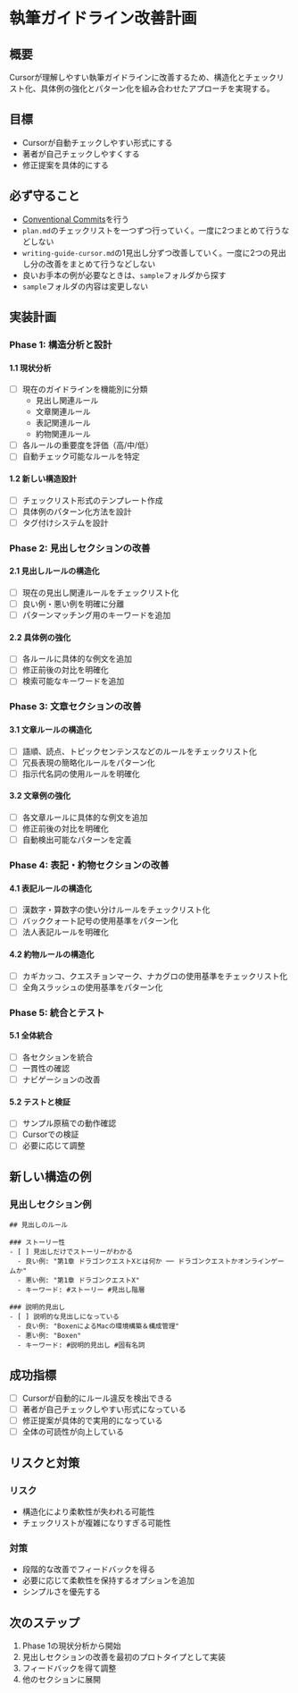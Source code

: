 # 執筆ガイドライン改善計画

## 概要

Cursorが理解しやすい執筆ガイドラインに改善するため、構造化とチェックリスト化、具体例の強化とパターン化を組み合わせたアプローチを実現する。

## 目標

- Cursorが自動チェックしやすい形式にする
- 著者が自己チェックしやすくする
- 修正提案を具体的にする

## 必ず守ること

- [Conventional Commits](https://www.conventionalcommits.org/ja/v1.0.0/)を行う
- `plan.md`のチェックリストを一つずつ行っていく。一度に2つまとめて行うなどしない
- `writing-guide-cursor.md`の1見出し分ずつ改善していく。一度に2つの見出し分の改善をまとめて行うなどしない
- 良いお手本の例が必要なときは、`sample`フォルダから探す
- `sample`フォルダの内容は変更しない

## 実装計画

### Phase 1: 構造分析と設計

#### 1.1 現状分析
- [ ] 現在のガイドラインを機能別に分類
  - 見出し関連ルール
  - 文章関連ルール
  - 表記関連ルール
  - 約物関連ルール
- [ ] 各ルールの重要度を評価（高/中/低）
- [ ] 自動チェック可能なルールを特定

#### 1.2 新しい構造設計
- [ ] チェックリスト形式のテンプレート作成
- [ ] 具体例のパターン化方法を設計
- [ ] タグ付けシステムを設計

### Phase 2: 見出しセクションの改善

#### 2.1 見出しルールの構造化
- [ ] 現在の見出し関連ルールをチェックリスト化
- [ ] 良い例・悪い例を明確に分離
- [ ] パターンマッチング用のキーワードを追加

#### 2.2 具体例の強化
- [ ] 各ルールに具体的な例文を追加
- [ ] 修正前後の対比を明確化
- [ ] 検索可能なキーワードを追加

### Phase 3: 文章セクションの改善

#### 3.1 文章ルールの構造化
- [ ] 語順、読点、トピックセンテンスなどのルールをチェックリスト化
- [ ] 冗長表現の簡略化ルールをパターン化
- [ ] 指示代名詞の使用ルールを明確化

#### 3.2 文章例の強化
- [ ] 各文章ルールに具体的な例文を追加
- [ ] 修正前後の対比を明確化
- [ ] 自動検出可能なパターンを定義

### Phase 4: 表記・約物セクションの改善

#### 4.1 表記ルールの構造化
- [ ] 漢数字・算数字の使い分けルールをチェックリスト化
- [ ] バッククォート記号の使用基準をパターン化
- [ ] 法人表記ルールを明確化

#### 4.2 約物ルールの構造化
- [ ] カギカッコ、クエスチョンマーク、ナカグロの使用基準をチェックリスト化
- [ ] 全角スラッシュの使用基準をパターン化

### Phase 5: 統合とテスト

#### 5.1 全体統合
- [ ] 各セクションを統合
- [ ] 一貫性の確認
- [ ] ナビゲーションの改善

#### 5.2 テストと検証
- [ ] サンプル原稿での動作確認
- [ ] Cursorでの検証
- [ ] 必要に応じて調整

## 新しい構造の例

### 見出しセクション例
```
## 見出しのルール

### ストーリー性
- [ ] 見出しだけでストーリーがわかる
  - 良い例: "第1章 ドラゴンクエストXとは何か ── ドラゴンクエストかオンラインゲームか"
  - 悪い例: "第1章 ドラゴンクエストX"
  - キーワード: #ストーリー #見出し階層

### 説明的見出し
- [ ] 説明的な見出しになっている
  - 良い例: "BoxenによるMacの環境構築＆構成管理"
  - 悪い例: "Boxen"
  - キーワード: #説明的見出し #固有名詞
```

## 成功指標

- [ ] Cursorが自動的にルール違反を検出できる
- [ ] 著者が自己チェックしやすい形式になっている
- [ ] 修正提案が具体的で実用的になっている
- [ ] 全体の可読性が向上している

## リスクと対策

### リスク
- 構造化により柔軟性が失われる可能性
- チェックリストが複雑になりすぎる可能性

### 対策
- 段階的な改善でフィードバックを得る
- 必要に応じて柔軟性を保持するオプションを追加
- シンプルさを優先する

## 次のステップ

1. Phase 1の現状分析から開始
2. 見出しセクションの改善を最初のプロトタイプとして実装
3. フィードバックを得て調整
4. 他のセクションに展開 